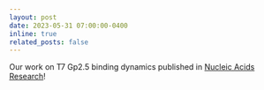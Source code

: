 ```yaml
---
layout: post
date: 2023-05-31 07:00:00-0400
inline: true
related_posts: false
---
```


Our work on T7 Gp2.5 binding dynamics published in [Nucleic Acids Research](https://doi.org/10.1093/nar/gkad485)!
